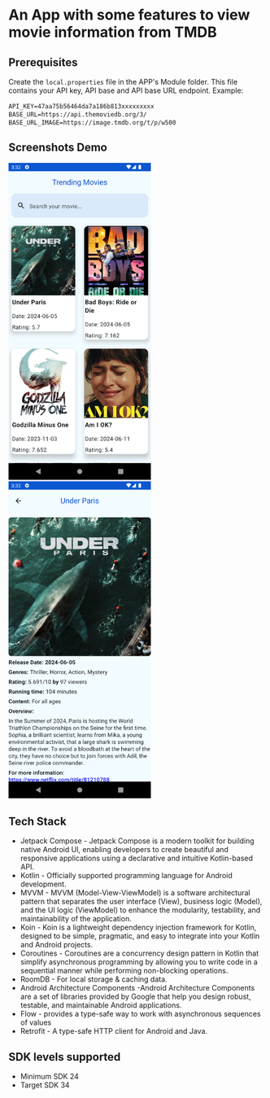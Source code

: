 # An App with some features to view movie information from TMDB
## Prerequisites
Create the `local.properties` file in the APP's Module folder. This file contains your API key, API base and API base URL endpoint. Example:
```
API_KEY=47aa75b56464da7a186b813xxxxxxxxx
BASE_URL=https://api.themoviedb.org/3/
BASE_URL_IMAGE=https://image.tmdb.org/t/p/w500
```
## Screenshots Demo
<img src="https://github.com/NgThanhHai/MovieExplorer/blob/main/Screenshot_1717749256.png?raw=true" width="280" /> <img src="https://github.com/NgThanhHai/MovieExplorer/blob/main/Screenshot_1717749259.png?raw=true" width="280" />

## Tech Stack 
- Jetpack Compose - Jetpack Compose is a modern toolkit for building native Android UI, enabling developers to create beautiful and responsive applications using a declarative and intuitive Kotlin-based API.
- Kotlin - Officially supported programming language for Android development.
- MVVM - MVVM (Model-View-ViewModel) is a software architectural pattern that separates the user interface (View), business logic (Model), and the UI logic (ViewModel) to enhance the modularity, testability, and maintainability of the application.
- Koin - Koin is a lightweight dependency injection framework for Kotlin, designed to be simple, pragmatic, and easy to integrate into your Kotlin and Android projects.
- Coroutines - Coroutines are a concurrency design pattern in Kotlin that simplify asynchronous programming by allowing you to write code in a sequential manner while performing non-blocking operations.
- RoomDB - For local storage & caching data.
- Android Architecture Components -Android Architecture Components are a set of libraries provided by Google that help you design robust, testable, and maintainable Android applications.
- Flow - provides a type-safe way to work with asynchronous sequences of values
- Retrofit - A type-safe HTTP client for Android and Java.

SDK levels supported
--------------------
- Minimum SDK 24
- Target SDK 34
